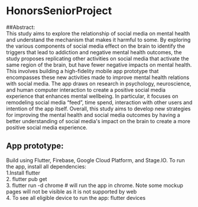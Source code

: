 # HonorsSeniorProject

##Abstract:   
This study aims to explore the relationship of social media on mental health and understand the mechanism that makes it harmful to some.  By exploring the various components of social media effect on the brain to identify the triggers that lead to addiction and negative mental health outcomes, the study proposes replicating other activities on social media that activate the same region of the brain, but have fewer negative impacts on mental health. This involves building a high-fidelity mobile app prototype that encompasses these new activities made to improve mental health relations with social media. The app draws on research in psychology, neuroscience, and human computer interaction to create a positive social media experience that enhances mental wellbeing. In particular, it focuses on remodeling social media “feed”, time spend, interaction with other users and intention of the app itself. Overall, this study aims to develop new strategies for improving the mental health and social media outcomes by having a better understanding of social media's impact on the brain to create a more positive social media experience.

## App prototype:  
Build using Flutter, Firebase, Google Cloud Platform, and Stage.IO. To run the app, install all dependencies:  
1.Install flutter  
2. flutter pub get  
3. flutter run -d chrome # will run the app in chrome. Note some mockup pages will not be visible as it is not supported by web  
4. To see all eligible device to run the app: flutter devices